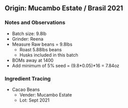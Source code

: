 ## Origin: Mucambo Estate / Brasil 2021

### Notes and Observations
- Batch size: 9.8lb
- Grinder: Reena
- Measure Raw beans = 9.8lbs 
  - Roast 5.88lbs beans
  - Husks included in this batch
- BOMs away at 1400
- Add minimum of 5% seed = (9.8*0.05)*16 = 7.84oz

### Ingredient Tracing
- Cacao Beans
  - Vender: Mucambo Estate
  - Lot: Sept 2021
